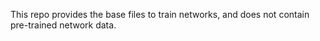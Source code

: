 This repo provides the base files to train networks, and does not contain pre-trained network data.
